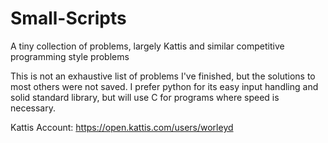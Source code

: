 # Small-Scripts
A tiny collection of problems, largely Kattis and similar competitive programming style problems

This is not an exhaustive list of problems I've finished, but the solutions to most others were not saved.
I prefer python for its easy input handling and solid standard library, but will use C for programs where speed is necessary.

Kattis Account: https://open.kattis.com/users/worleyd
